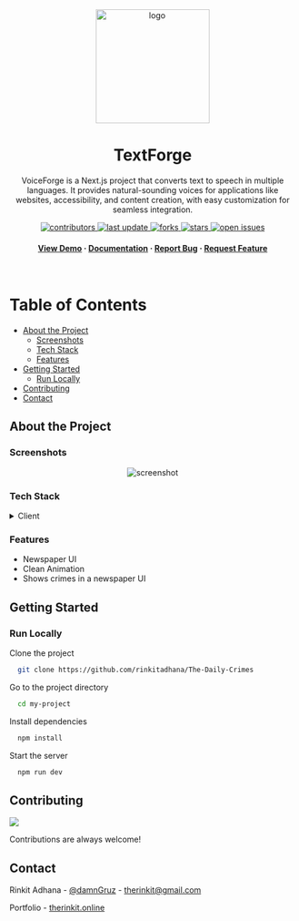 
<div align="center">

  <img src="https://github.com/user-attachments/assets/18dd771a-062f-4b1e-97be-ea1aee536cee" alt="logo" width="200" height="auto" />
  <h1>TextForge</h1>
  
  <p>
VoiceForge is a Next.js project that converts text to speech in multiple languages. It provides natural-sounding voices for applications like websites, accessibility, and content creation, with easy customization for seamless integration.






  </p>
  
  
<!-- Badges -->
<p>
  <a href="https://github.com/rinkitadhana/The-Daily-Crimes">
    <img src="https://img.shields.io/github/contributors/rinkitadhana/The-Daily-Crimes" alt="contributors" />
  </a>
  <a href="https://github.com/rinkitadhana/The-Daily-Crimes">
    <img src="https://img.shields.io/github/last-commit/rinkitadhana/The-Daily-Crimes" alt="last update" />
  </a>
  <a href="https://github.com/rinkitadhana/The-Daily-Crimes">
    <img src="https://img.shields.io/github/forks/rinkitadhana/The-Daily-Crimes" alt="forks" />
  </a>
  <a href="https://github.com/rinkitadhana/The-Daily-Crimes">
    <img src="https://img.shields.io/github/stars/rinkitadhana/The-Daily-Crimes" alt="stars" />
  </a>
  <a href="https://github.com/rinkitadhana/The-Daily-Crimes">
    <img src="https://img.shields.io/github/issues/rinkitadhana/The-Daily-Crimes" alt="open issues" />
  </a>
 
</p>
   
<h4>
    <a href="https://thedailycrimes.vercel.app/">View Demo</a>
  <span> · </span>
    <a href="https://github.com/rinkitadhana/The-Daily-Crimes">Documentation</a>
  <span> · </span>
    <a href="https://github.com/rinkitadhana/The-Daily-Crimes/issues/">Report Bug</a>
  <span> · </span>
    <a href="https://github.com/rinkitadhana/The-Daily-Crimes/issues/">Request Feature</a>
  </h4>
</div>

<br />

<!-- Table of Contents -->
#  Table of Contents

- [About the Project](#about-the-project)
  * [Screenshots](#screenshots)
  * [Tech Stack](#tech-stack)
  * [Features](#features)
- [Getting Started](#getting-started)
  * [Run Locally](#run-locally)
- [Contributing](#contributing)
- [Contact](#contact)

  

<!-- About the Project -->
##  About the Project


<!-- Screenshots -->
###  Screenshots

<div align="center"> 
  <img src="https://github.com/user-attachments/assets/fb1ec5c0-f5ea-44e0-be85-8ea0b3db38bb" alt="screenshot" />
</div>


<!-- TechStack -->
###  Tech Stack

<details>
  <summary>Client</summary>
  <ul>
        <li><a href="">React.js</a></li>
        <li><a href="">Typescript</a></li>
        <li><a href="">TailwindCSS</a></li>
        <li><a href="">GSAP</a></li>

  </ul>
</details>

<!-- Features -->
### Features

- Newspaper UI
- Clean Animation
- Shows crimes in a newspaper UI


<!-- Getting Started -->
##  Getting Started

<!-- Run Locally -->
### Run Locally

Clone the project

```bash
  git clone https://github.com/rinkitadhana/The-Daily-Crimes
```

Go to the project directory

```bash
  cd my-project
```

Install dependencies

```bash
  npm install
```

Start the server

```bash
  npm run dev
```



<!-- Contributing -->
## Contributing

<a href="https://github.com/rinkitadhana/The-Daily-Crimes/contributors">
  <img src="https://contrib.rocks/image?repo=rinkitadhana/The-Daily-Crimes" />
</a>


Contributions are always welcome!



<!-- Contact -->
##  Contact

Rinkit Adhana - [@damnGruz](https://twitter.com/damnGruz) - therinkit@gmail.com

Portfolio - [therinkit.online](https://therinkit.online)

